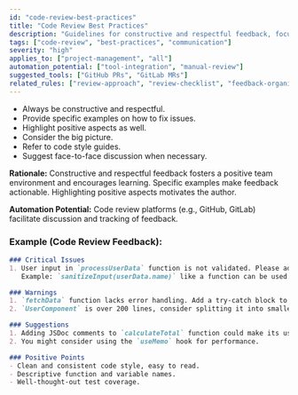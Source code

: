 ```yaml
---
id: "code-review-best-practices"
title: "Code Review Best Practices"
description: "Guidelines for constructive and respectful feedback, focusing on specific examples and fostering a positive team environment."
tags: ["code-review", "best-practices", "communication"]
severity: "high"
applies_to: ["project-management", "all"]
automation_potential: ["tool-integration", "manual-review"]
suggested_tools: ["GitHub PRs", "GitLab MRs"]
related_rules: ["review-approach", "review-checklist", "feedback-organization"]
---
```


- Always be constructive and respectful.
- Provide specific examples on how to fix issues.
- Highlight positive aspects as well.
- Consider the big picture.
- Refer to code style guides.
- Suggest face-to-face discussion when necessary.

**Rationale:** Constructive and respectful feedback fosters a positive team environment and encourages learning. Specific examples make feedback actionable. Highlighting positive aspects motivates the author.

**Automation Potential:** Code review platforms (e.g., GitHub, GitLab) facilitate discussion and tracking of feedback.

### Example (Code Review Feedback):
```markdown
### Critical Issues
1. User input in `processUserData` function is not validated. Please add input validation to prevent XSS and injection attacks.
   Example: `sanitizeInput(userData.name)` like a function can be used.

### Warnings
1. `fetchData` function lacks error handling. Add a try-catch block to handle error states.
2. `UserComponent` is over 200 lines, consider splitting it into smaller components.

### Suggestions
1. Adding JSDoc comments to `calculateTotal` function could make its usage clearer.
2. You might consider using the `useMemo` hook for performance.

### Positive Points
- Clean and consistent code style, easy to read.
- Descriptive function and variable names.
- Well-thought-out test coverage.
```
